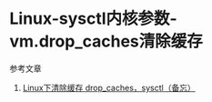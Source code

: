 # Linux-sysctl内核参数-vm.drop_caches清除缓存

参考文章

1. [Linux下清除缓存 drop_caches，sysctl（备忘）](https://blog.csdn.net/sky_qing/article/details/8988461)

